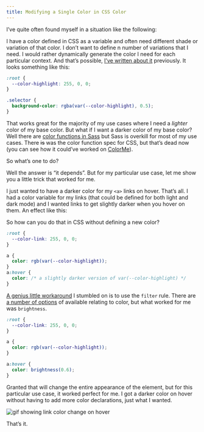 ```yaml
---
title: Modifying a Single Color in CSS Color
---
```


I’ve quite often found myself in a situation like the following:

I have a color defined in CSS as a variable and often need different shade or variation of that color. I don’t want to define n number of variations that I need. I would rather dynamically generate the color I need for each particular context. And that’s possible, [I’ve written about it](https://blog.jim-nielsen.com/2019/generating-shades-of-color-using-css-variables/) previously. It looks something like this:

```css
:root {
  --color-highlight: 255, 0, 0;
}

.selector {
  background-color: rgba(var(--color-highlight), 0.5);
}
```

That works great for the majority of my use cases where I need a _lighter_ color of my base color. But what if I want a darker color of my base color? Well there are [color functions in Sass](https://sass-lang.com/documentation/functions/color) but Sass is overkill for most of my use cases. There ~~is~~ was the color function spec for CSS, but that’s dead now (you can see how it could’ve worked on [ColorMe](https://colorme.io/)). 

So what’s one to do? 

Well the answer is “it depends”. But for my particular use case, let me show you a little trick that worked for me.

I just wanted to have a darker color for my `<a>` links on hover. That’s all. I had a color variable for my links (that could be defined for both light and dark mode) and I wanted links to get slightly darker when you hover on them. An effect like this:


So how can you do that in CSS without defining a new color?

```css
:root {
  --color-link: 255, 0, 0;
}

a {
  color: rgb(var(--color-highlight));
}
a:hover {
  color: /* a slightly darker version of var(--color-highlight) */
}
```

[A genius little workaround](https://stackoverflow.com/a/25942447) I stumbled on is to use the `filter` rule. There are [a number of options](https://developer.mozilla.org/en-US/docs/Web/CSS/filter) of available relating to color, but what worked for me was `brightness`.

```css
:root {
  --color-link: 255, 0, 0;
}

a {
  color: rgb(var(--color-highlight));
}

a:hover {
  color: brightness(0.6);
}
```

Granted that will change the entire appearance of the element, but for this particular use case, it worked perfect for me. I got a darker color on hover without having to add more color declarations, just what I wanted.

![gif showing link color change on hover]({{site.imageurl}}/2019/css-filter-on-hover.gif)

That’s it.


